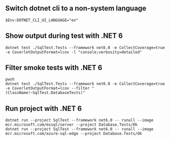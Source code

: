 ## Switch dotnet cli to a non-system language

```
$Env:DOTNET_CLI_UI_LANGUAGE="en"
```

## Show output during test with .NET 6

```
dotnet test ./SqlTest.Tests --framework net6.0 -e CollectCoverage=true -e CoverletOutputFormat=lcov -l "console;verbosity=detailed"
```

## Filter smoke tests with .NET 6

```
pwsh
dotnet test ./SqlTest.Tests --framework net6.0 -e CollectCoverage=true -e CoverletOutputFormat=lcov --filter "(ClassName!~SqlTest.DatabaseTests)"
```

## Run project with .NET 6

```
dotnet run --project SqlTest --framework net6.0 -- runall --image mcr.microsoft.com/mssql/server --project Database.Tests/Ok
dotnet run --project SqlTest --framework net6.0 -- runall --image mcr.microsoft.com/azure-sql-edge --project Database.Tests/Ok
```